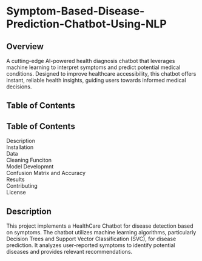 # Symptom-Based-Disease-Prediction-Chatbot-Using-NLP

## Overview 

A cutting-edge AI-powered health diagnosis chatbot that leverages machine learning to interpret symptoms and predict potential medical conditions. Designed to improve healthcare accessibility, this chatbot offers instant, reliable health insights, guiding users towards informed medical decisions.

## Table of Contents

## Table of Contents

Description\
Installation\
Data\
Cleaning Funciton\
Model Developmnt\
Confusion Matrix and Accuracy\
Results\
Contributing\
License


## Description

This project implements a HealthCare Chatbot for disease detection based on symptoms. The chatbot utilizes machine learning algorithms, particularly Decision Trees and Support Vector Classification (SVC), for disease prediction. It analyzes user-reported symptoms to identify potential diseases and provides relevant recommendations.


